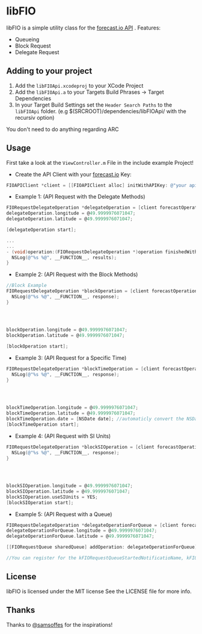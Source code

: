 # libFIO

libFIO is a simple utility class for the [forecast.io API](https://developer.darkskyapp.com) . Features:

* Queueing
* Block Request
* Delegate Request

## Adding to your project

1. Add the ```libFIOApi.xcodeproj``` to your XCode Project
2. Add the ```libFIOApi.a``` to your Targets Build Phrases -> Target Dependencies
3. In your Target Build Settings set the ```Header Search Paths``` to the ```libFIOApi``` folder. (e.g $(SRCROOT)/dependencies/libFIOApi/ with the recursiv option)


You don't need to do anything regarding ARC

## Usage

First take a look at the ```ViewController.m``` File in the include example Project!

* Create the API Client with your [forecast.io](forecast.io) Key: 
``` objective-c
FIOAPIClient *client = [[FIOAPIClient alloc] initWithAPIKey: @"your api key" ];
```

* Example 1: (API Request with the Delegate Methods)
``` objective-c
FIORequestDelegateOperation *delegateOperation = [client forecastOperationWithDelegate:self];
delegateOperation.longitude = @49.9999976071047;
delegateOperation.latitude = @49.9999976071047;

[delegateOperation start];

...
...
- (void)operation:(FIORequestDelegateOperation *)operation finishedWithResults:(NSDictionary *)results {
  NSLog(@"%s %@", __FUNCTION__, results);
}
```

* Example 2: (API Request with the Block Methods)
``` objective-c
//Block Example
FIORequestDelegateOperation *blockOperation = [client forecastOperationWithFinishedBlock:^(FIORequestBlockOperation *operation, id response){
  NSLog(@"%s %@", __FUNCTION__, response);
}
                                                                             failedBlock:^(FIORequestBlockOperation *operation, NSError *error){
                                                                               NSLog(@"%s %@", __FUNCTION__, error);
                                                                             }];

blockOperation.longitude = @49.9999976071047;
blockOperation.latitude = @49.9999976071047;

[blockOperation start];
```

* Example 3: (API Request for a Specific Time)
``` objective-c
FIORequestDelegateOperation *blockTimeOperation = [client forecastOperationWithFinishedBlock:^(FIORequestBlockOperation *operation, id response){
  NSLog(@"%s %@", __FUNCTION__, response);
}
                                                                             failedBlock:^(FIORequestBlockOperation *operation, NSError *error){
                                                                               NSLog(@"%s %@", __FUNCTION__, error);
                                                                             }];

blockTimeOperation.longitude = @49.9999976071047;
blockTimeOperation.latitude = @49.9999976071047;
blockTimeOperation.date = [NSDate date]; //automaticly convert the NSDate to GMT
[blockTimeOperation start];
```

* Example 4: (API Request with SI Units)
``` objective-c
FIORequestDelegateOperation *blockSIOperation = [client forecastOperationWithFinishedBlock:^(FIORequestBlockOperation *operation, id response){
  NSLog(@"%s %@", __FUNCTION__, response);
}
                                                                                 failedBlock:^(FIORequestBlockOperation *operation, NSError *error){
                                                                                   NSLog(@"%s %@", __FUNCTION__, error);
                                                                                 }];

blockSIOperation.longitude = @49.9999976071047;
blockSIOperation.latitude = @49.9999976071047;
blockSIOperation.useSIUnits = YES;
[blockSIOperation start];
```

* Example 5: (API Request with a Queue)
``` objective-c
FIORequestDelegateOperation *delegateOperationForQueue = [client forecastOperationWithDelegate:self];
delegateOperationForQueue.longitude = @49.9999976071047;
delegateOperationForQueue.latitude = @49.9999976071047;

[[FIORequestQueue sharedQueue] addOperation: delegateOperationForQueue];

//You can register for the kFIORequestQueueStartedNotificatioName, kFIORequestQueueFinishedNotificatioName and kFIORequestQueueCanceledNotificatioName Notifications

```

## License

libFIO is licensed under the MIT license See the LICENSE file for more info.

## Thanks

Thanks to [@samsoffes](https://twitter.com/samsoffes) for the inspirations!